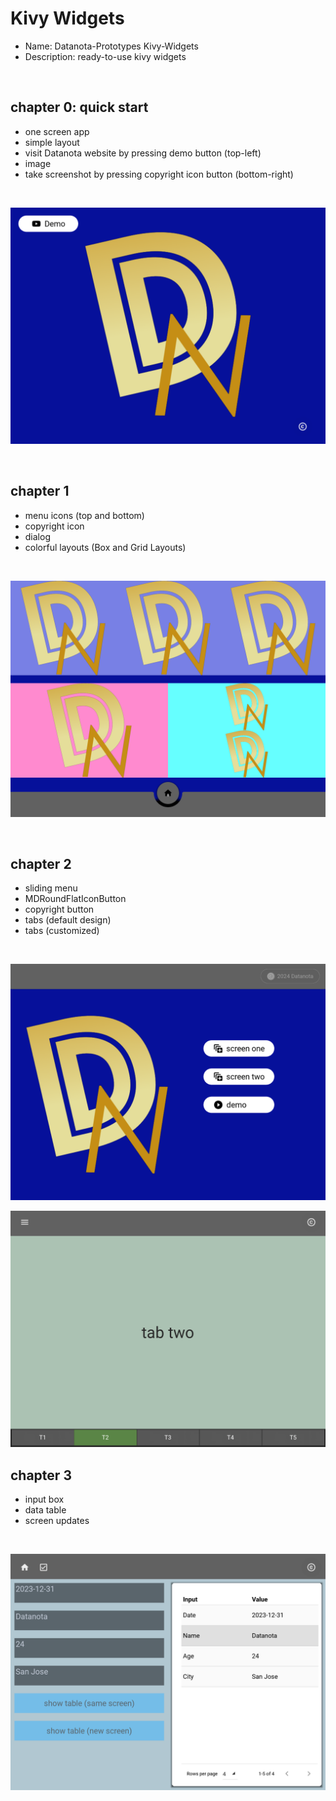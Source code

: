        
# Kivy Widgets

* Name: Datanota-Prototypes Kivy-Widgets
* Description: ready-to-use kivy widgets


<br/>


## chapter 0: quick start

  * one screen app
  * simple layout
  * visit Datanota website by pressing demo button (top-left)
  * image
  * take screenshot by pressing copyright icon button (bottom-right)

<br/>

![Local Image](./assets/kivy_ch01.png)

<br/>

## chapter 1

  * menu icons (top and bottom)
  * copyright icon
  * dialog
  * colorful layouts (Box and Grid Layouts)

<br/>

![Local Image](./assets/kivy_ch11.png)

<br/>

## chapter 2

  * sliding menu 
  * MDRoundFlatIconButton
  * copyright button
  * tabs (default design)
  * tabs (customized)

<br/>

![Local Image](./assets/kivy_ch21.png)

![Local Image](./assets/kivy_ch22.png)
<br/>

## chapter 3

  * input box
  * data table
  * screen updates
  
<br/>

![Local Image](./assets/kivy_ch31.png)

<br/>


